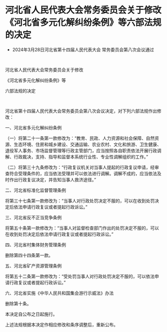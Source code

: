 # 河北省人民代表大会常务委员会关于修改《河北省多元化解纠纷条例》等六部法规的决定

- 2024年3月28日河北省第十四届人民代表大会
  常务委员会第八次会议通过

<!-- INFO END -->

​

河北省人民代表大会常务委员会关于修改

《河北省多元化解纠纷条例》等

六部法规的决定

​

河北省第十四届人民代表大会常务委员会第八次会议决定，对下列六部法规作出修改：

一、河北省多元化解纠纷条例

（一）将第二十一条第一款修改为：“教育、民政、人力资源和社会保障、自然资源、生态环境、住房和城乡建设、交通运输、农业农村、文化和旅游、卫生健康、退役军人事务、市场监督管理等行政主管部门，应当按照各自职责依法开展行政调解、行政裁决，支持、指导和监督本系统行业性、专业性调解组织的工作。”

（二）将第三十九条修改为：“行政复议机关对当事人提起的行政复议申请，经审查符合受理条件的，应当依法受理并可以依法进行调解。调解不成的，应当依法及时作出行政复议决定，并告知当事人救济途径。”

二、河北省标准化监督管理条例

将第三十七条第一款修改为：“当事人对行政处罚决定不服的，可以在收到处罚决定后依法申请行政复议或者提起行政诉讼。”

三、河北省反不正当竞争条例

将第五十条第一款修改为：“当事人对监督检查部门作出的处罚决定不服的，可以在收到处罚决定后依法申请行政复议或者提起行政诉讼。”

四、河北省村集体财务管理条例

删除第四十四条第一款。

五、河北省矿产资源管理条例

将第五十二条第一款修改为：“受处罚当事人对行政处罚决定不服的，可以依法申请行政复议或者提起行政诉讼。”

六、河北省实施《中华人民共和国集会游行示威法》办法

删除第十条。

本决定自公布之日起施行。

上述法规根据本决定作相应修改和条序调整后，重新公布。
